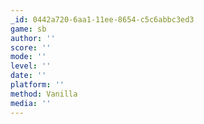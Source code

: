 ```yaml
---
_id: 0442a720-6aa1-11ee-8654-c5c6abbc3ed3
game: sb
author: ''
score: ''
mode: ''
level: ''
date: ''
platform: ''
method: Vanilla
media: ''
---
```


